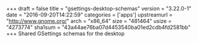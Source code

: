 +++
draft = false
title = "gsettings-desktop-schemas"
version = "3.22.0-1"
date = "2016-09-20T14:22:59"
categories = ['apps']
upstreamurl = "http://www.gnome.org/"
arch = "x86_64"
size = "481464"
usize = "4273774"
sha1sum = "43a44ae76ba07d4453540ba01ed2cdb4fd2581bb"
+++
Shared GSettings schemas for the desktop